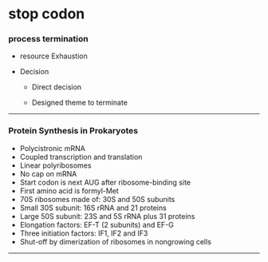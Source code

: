 # stop codon


### process termination

- resource Exhaustion 
 
- Decision

   - Direct decision
  
   - Designed theme to terminate
    
***

### Protein Synthesis in Prokaryotes 
 
- Polycistronic mRNA
- Coupled transcription and translation
- Linear polyribosomes
- No cap on mRNA
- Start codon is next AUG after ribosome-binding site
- First amino acid is formyl-Met
- 70S ribosomes made of: 30S and 50S subunits
- Small 30S subunit: 16S rRNA and 21 proteins
- Large 50S subunit: 23S and 5S rRNA plus 31 proteins
- Elongation factors: EF-T (2 subunits) and EF-G
- Three initiation factors: IF1, IF2 and IF3
- Shut-off by dimerization of ribosomes in nongrowing cells

***
      
